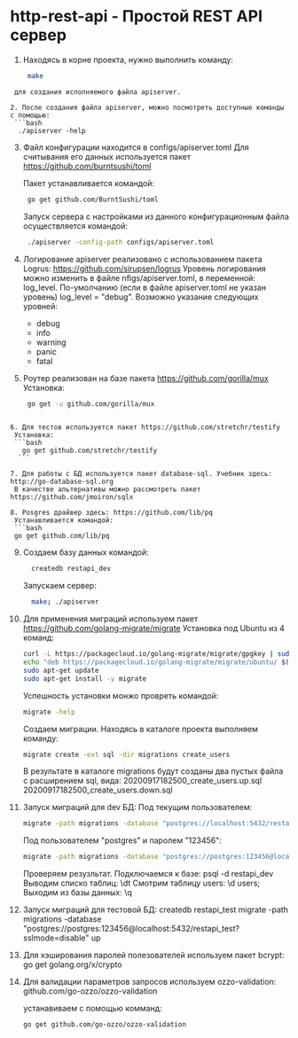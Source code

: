 # http-rest-api - Простой REST API сервер
1. Находясь в корне проекта, нужно выполнить команду:
   ```bash
    make
  ```
   для создания исполняемого файла apiserver.

2. После создания файла apiserver, можно посмотреть доступные команды с помощью:
   ```bash
    ./apiserver -help
   ```

3. Файл конфигурации находится в configs/apiserver.toml
   Для считывания его данных используется пакет https://github.com/burntsushi/toml

   Пакет устанавливается командой:
   ```bash
    go get github.com/BurntSushi/toml
   ```
   Запуск сервера с настройками из данного конфигурационным файла осуществляется командой:
   ```bash
    ./apiserver -config-path configs/apiserver.toml
   ```
4. Логирование apiserver реализовано с использованием пакета Logrus: https://github.com/sirupsen/logrus
   Уровень логирования можно изменить в файле nfigs/apiserver.toml, в переменной: log_level.
   По-умолчанию (если в файле apiserver.toml не указан уровень) log_level = "debug".
   Возможно указание следующих уровней:
    - debug
    - info
    - warning
    - panic
    - fatal 

5. Роутер реализован на базе пакета https://github.com/gorilla/mux
   Установка:
   ```bash
    go get -u github.com/gorilla/mux 
  ```

6. Для тестов используется пакет https://github.com/stretchr/testify
   Установка:
   ```bash
     go get github.com/stretchr/testify
    ```

7. Для работы с БД используется пакет database-sql. Учебник здесь: http://go-database-sql.org
   В качестве альтернативы можно рассмотреть пакет https://github.com/jmoiron/sqlx

8. Posgres драйвер здесь: https://github.com/lib/pq
   Устанавливается командой:
   ```bash
   go get github.com/lib/pq 
   ```
9. Создаем базу данных командой:
    ```bash
      createdb restapi_dev
    ```
    Запускаем сервер:
    ```bash
      make; ./apiserver
    ```
10. Для применения миграций используем пакет https://github.com/golang-migrate/migrate
    Установка под Ubuntu из 4 команд: 
    ```bash
    curl -L https://packagecloud.io/golang-migrate/migrate/gpgkey | sudo apt-key add -
    echo "deb https://packagecloud.io/golang-migrate/migrate/ubuntu/ $(lsb_release -sc) main" > sudo /etc/apt/sources.list.d/migrate.list
    sudo apt-get update
    sudo apt-get install -y migrate
    ```
    Успешность установки монжо провреть командой:
    ```bash
    migrate -help
    ```
    Создаем миграции. Находясь в каталоге проекта выполняем команду:
    ```bash
    migrate create -ext sql -dir migrations create_users
    ```
    В результате в каталоге migrations будут созданы два пустых файла с расширением sql, вида:
    20200917182500_create_users.up.sql
    20200917182500_create_users.down.sql

11. Запуск миграций для dev БД:
    Под текущим пользователем:
    ```bash
    migrate -path migrations -database "postgres://localhost:5432/restapi_dev?sslmode=disable" up
    ```
    Под пользователем "postgres" и паролем "123456":
    ```bash
    migrate -path migrations -database "postgres://postgres:123456@localhost:5432/restapi_dev?sslmode=disable" up
    ```
    Проверяем резузльтат.
    Подключаемся к базе: psql -d restapi_dev
    Выводим списко таблиц: \dt
    Смотрим таблицу users: \d users;
    Выходим из базы данных: \q

12. Запуск миграций для тестовой БД:
    createdb restapi_test
    migrate -path migrations -database "postgres://postgres:123456@localhost:5432/restapi_test?sslmode=disable" up

13. Для хэширования паролей полезователей используем пакет bcrypt:
    go get golang.org/x/crypto

14. Для валидации параметров запросов используем ozzo-validation:
    github.com/go-ozzo/ozzo-validation

    устанавиваем с помощью комманд:
    ```bash
    go get github.com/go-ozzo/ozzo-validation
    ```


